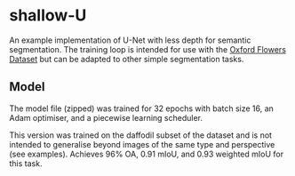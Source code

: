 # shallow-U
An example implementation of U-Net with less depth for semantic segmentation. The training loop is intended for use with the [Oxford Flowers Dataset](https://www.robots.ox.ac.uk/~vgg/data/flowers/17/index.html) but can be adapted to other simple segmentation tasks.
## Model
The model file (zipped) was trained for 32 epochs with batch size 16, an Adam optimiser, and a piecewise learning scheduler.

This version was trained on the daffodil subset of the dataset and is not intended to generalise beyond images of the same type and perspective (see examples). Achieves 96% OA, 0.91 mIoU, and 0.93 weighted mIoU for this task.
